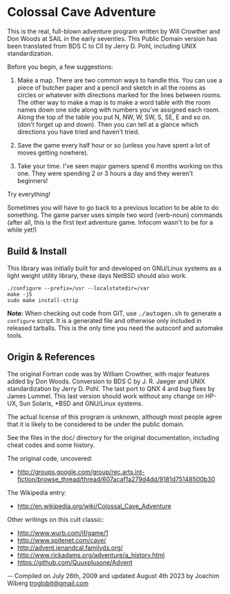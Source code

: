 Colossal Cave Adventure
=======================

This is the real, full-blown adventure program written by Will Crowther
and Don Woods at SAIL in the early seventies.  This Public Domain
version has been translated from BDS C to CII by Jerry D. Pohl,
including UNIX standardization.

Before you begin, a few suggestions:

1. Make a map.  There are two common ways to handle this. You can use a
   piece of butcher paper and a pencil and sketch in all the rooms as
   circles or whatever with directions marked for the lines between
   rooms.  The other way to make a map is to make a word table with the
   room names down one side along with numbers you've assigned each
   room.  Along the top of the table you put N, NW, W, SW, S, SE, E and
   so on.  (don't forget up and down).  Then you can tell at a glance
   which directions you have tried and haven't tried.

2. Save the game every half hour or so (unless you have spent a lot of
   moves getting nowhere).

3. Take your time.  I've seen major gamers spend 6 months working on
   this one.  They were spending 2 or 3 hours a day and they weren't
   beginners!

Try everything!

Sometimes you will have to go back to a previous location to be able to
do something.  The game parser uses simple two word (verb-noun) commands
(after all, this is the first text adventure game. Infocom wasn't to be
for a while yet!)


Build & Install
---------------

This library was initially built for and developed on GNU/Linux systems
as a light weight utility library, these days NetBSD should also work.

    ./configure --prefix=/usr --localstatedir=/var
    make -j5
    sudo make install-strip

**Note:** When checking out code from GIT, use <kbd>./autogen.sh</kbd>
to generate a `configure` script.  It is a generated file and otherwise
only included in released tarballs.  This is the only time you need the
autoconf and automake tools.


Origin & References
-------------------

The original Fortran code was by William Crowther, with major features
added by Don Woods.  Conversion to BDS C by J. R. Jaeger and UNIX<TM>
standardization by Jerry D. Pohl. The last port to QNX 4 and bug fixes
by James Lummel.  This last version should work without any change on
HP-UX, Sun Solaris, *BSD and GNU/Linux systems.

The actual license of this program is unknown, although most people
agree that it is likely to be considered to be under the public domain.

See the files in the doc/ directory for the original documentation,
including cheat codes and some history.

The original code, uncovered:
- http://groups.google.com/group/rec.arts.int-fiction/browse_thread/thread/607acaf1a279d4dd/9181d75148500b30

The Wikipedia entry:

- http://en.wikipedia.org/wiki/Colossal_Cave_Adventure

Other writings on this cult classic:

- http://www.wurb.com/if/game/1
- http://www.spitenet.com/cave/
- http://advent.jenandcal.familyds.org/
- http://www.rickadams.org/adventure/a_history.html
- https://github.com/Quuxplusone/Advent

 -- Compiled on July 26th, 2009 and updated August 4th 2023
    by Joachim Wiberg <troglobit@gmail.com>
